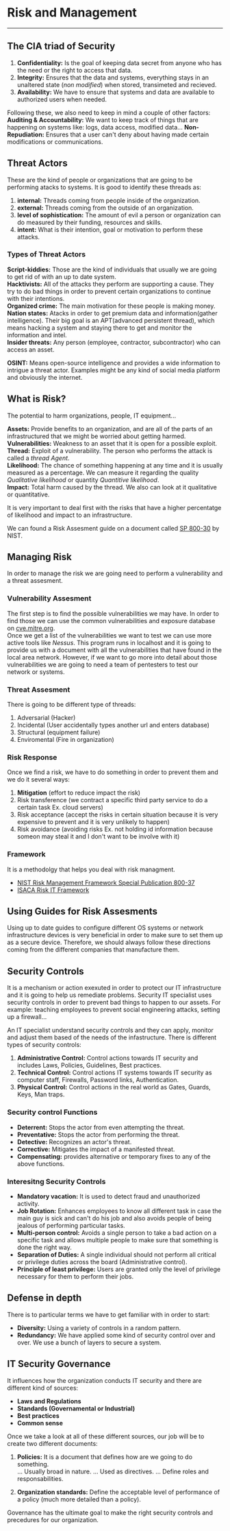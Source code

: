 # Risk and Management
---
## The CIA triad of Security 
1. **Confidentiality:** Is the goal of keeping data secret from anyone who has the need or the right to access that data.
2. **Integrity:** Ensures that the data and systems, everything stays in an unaltered state (_non modified_) when stored, transimeted and recieved.
3. **Availability:** We have to ensure that systems and data are available to authorized users when needed.

Following these, we also need to keep in mind a couple of other factors:
**Auditing & Accountability:** We want to keep track of things that are happening on systems like: logs, data access, modified data...
**Non-Repudiation:** Ensures that a user can't deny about having made certain modifications or communications.

## Threat Actors
These are the kind of people or organizations that are going to be performing atacks to systems. It is good to identify these threads as:

1. **internal:** Threads coming from people inside of the organization.
2. **external:** Threads coming from the outside of an organization.
3. **level of sophistication:** The amount of evil a person or organization can do measured by their funding, resources and skills.
4. **intent:** What is their intention, goal or motivation to perform these attacks.

### Types of Threat Actors
**Script-kiddies:** Those are the kind of individuals that usually we are going to get rid of with an up to date system.  
**Hacktivists:** All of the attacks they perform are supporting a cause. They try to do bad things in order to prevent certain organizations to continue with their intentions.  
**Organized crime:** The main motivation for these people is making money.  
**Nation states:** Atacks in order to get premium data and information(gather intelligence). Their big goal is an APT(advanced persistent thread), which means hacking a system and staying there to get and monitor the information and intel.  
**Insider threats:** Any person (employee, contractor, subcontractor) who can access an asset.  

**OSINT:** Means open-source intelligence and provides a wide information to intrigue a threat actor. Examples might be any kind of social media platform and obviously the internet.

## What is Risk?
The potential to harm organizations, people, IT equipment...

**Assets:** Provide benefits to an organization, and are all of the parts of an infrastructured that we might be worried about getting harmed.  
**Vulnerabilities:** Weakness to an asset that it is open for a possible exploit.  
**Thread:** Exploit of a vulnerability. The person who performs the attack is called a _thread Agent_.  
**Likelihood:** The chance of something happening at any time and it is usually measured as a percentage. We can measure it regarding the quality _Qualitative likelihood_ or quantity _Quantitive likelihood_.  
**Impact:** Total harm caused by the thread. We also can look at it qualitative or quantitative.

It is very important to deal first with the risks that have a higher percentatge of likelihood and impact to an infrastructure.

We can found a Risk Assesment guide on a document called [SP 800-30](https://nvlpubs.nist.gov/nistpubs/Legacy/SP/nistspecialpublication800-30r1.pdf) by NIST.

## Managing Risk
In order to manage the risk we are going need to perform a vulnerability and a threat assesment.

### Vulnerability Assesment
The first step is to find the possible vulnerabilities we may have. In order to find those we can use the common vulnerabilities and exposure database on [cve.mitre.org](cve.mitre.org).  
Once we get a list of the vulnerabilities we want to test we can use more active tools like _Nessus_. This program runs in localhost and it is going to provide us with a document with all the vulnerabilities that have found in the local area network. However, if we want to go more into detail about those vulnerabilities we are going to need a team of pentesters to test our network or systems.

### Threat Assesment
There is going to be different type of threads:
1. Adversarial (Hacker)
2. Incidental (User accidentally types another url and enters database)
3. Structural (equipment failure)
4. Enviromental (Fire in organization)

### Risk Response
Once we find a risk, we have to do something in order to prevent them and we do it several ways:    
1. **Mitigation** (effort to reduce impact the risk)
2. Risk transference (we contract a specific third party service to do a certain task Ex. cloud servers)
3. Risk acceptance (accept the risks in certain situation because it is very expensive to prevent and it is very unlikely to happen)
4. Risk avoidance (avoiding risks Ex. not holding id information because someon may steal it and I don't want to be involve with it)

### Framework
It is a methodolgy that helps you deal with risk managment.  
* [NIST Risk Management Framework Special Publication 800-37](https://nvlpubs.nist.gov/nistpubs/SpecialPublications/NIST.SP.800-37r2.pdf)  
* [ISACA Risk IT Framework](http://www.isaca.org/Knowledge-Center/Research/Documents/Risk-IT-Framework-Excerpt_fmk_Eng_0109.pdf)  

## Using Guides for Risk Assesments
Using up to date guides to configure different OS systems or network infrastructure devices is very beneficial in order to make sure to set them up as a secure device. Therefore, we should always follow these directions coming from the different companies that manufacture them.

## Security Controls
It is a mechanism or action exexuted in order to protect our IT infrastructure and it is going to help us remediate problems. Security IT specialist uses security controls in order to prevent bad things to happen to our assets. For example: teaching employees to prevent social engineering attacks, setting up a firewall...

An IT specialist understand security controls and they can apply, monitor and adjust them based of the needs of the infastructure. There is different types of security controls:
1. **Administrative Control:** Control actions towards IT security and includes Laws, Policies, Guidelines, Best practices.  
2. **Technical Control:** Control actions IT systems towards IT security as computer staff, Firewalls, Password links, Authentication.
3. **Physical Control:** Control actions in the real world as Gates, Guards, Keys, Man traps.

### Security control Functions
* **Deterrent:** Stops the actor from even attempting the threat.
* **Preventative:** Stops the actor from performing the threat.
* **Detective:** Recognizes an actor's threat.
* **Corrective:** Mitigates the impact of a manifested threat.
* **Compensating:** provides alternative or temporary fixes to any of the above functions. 

### Interesitng Security Controls
* **Mandatory vacation:** It is used to detect fraud and unauthorized activity.
* **Job Rotation:** Enhances employees to know all different task in case the main guy is sick and can't do his job and also avoids people of being jealous of performing particular tasks.
* **Multi-person control:** Avoids a single person to take a bad action on a specific task and allows multiple people to make sure that something is done the right way.
* **Separation of Duties:** A single individual should not perform all critical or privilege duties across the board (Administrative control).
* **Principle of least privilege:** Users are granted only the level of privilege necessary for them to perform their jobs.

## Defense in depth 
There is to particular terms we have to get familiar with in order to start:  
* **Diversity:** Using a variety of controls in a random pattern.
* **Redundancy:** We have applied some kind of security control over and over. We use a bunch of layers to secure a system.

## IT Security Governance
It influences how the organization conducts IT security and there are different kind of sources:

* **Laws and Regulations**
* **Standards (Governamental or Industrial)**
* **Best practices**
* **Common sense**

Once we take a look at all of these different sources, our job will be to create two different documents:  

1. **Policies:** It is a document that defines how are we going to do something.  
... Usually broad in nature.
... Used as directives.
... Define roles and responsabilities.

2. **Organization standards:** Define the acceptable level of performance of a policy (much more detailed than a policy).

Governance has the ultimate goal to make the right security controls  and precedures for our organization.

